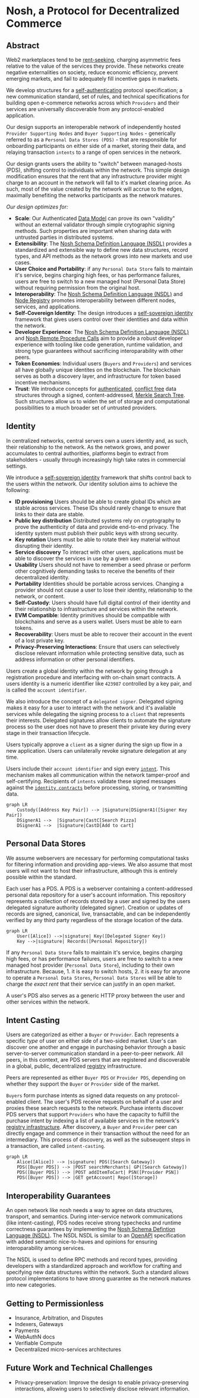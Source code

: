 # Nosh, a Protocol for Decentralized Commerce

## Abstract
Web2 marketplaces tend to be [rent-seeking](https://en.wikipedia.org/wiki/Rent-seeking), charging asymmetric fees relative to the value of the services they provide. These networks create negative externalities on society, reduce economic efficiency, prevent emerging markets, and fail to adequately fill incentive gaps in markets. 

We develop structures for a [self-authenticating](https://en.wiktionary.org/wiki/self-authenticating) protocol specification; a new communication standard, set of rules, and technical specifications for building open e-commerce networks across which `Providers` and their services are universally discoverable from any protocol-enabled application.

Our design supports an interoperable network of independently hosted `Provider Supporting Nodes` and `Buyer Supporting Nodes` - generically referred to as a `Personal Data Stores (PDS)` - that are responsible for onboarding participants on either side of a market, storing their data, and relaying transaction `intents` to a range of open services in the network.

Our design grants users the ability to "switch" between managed-hosts (PDS), shifting control to individuals within the network. This simple design modification ensures that the rent that any infrastructure provider might charge to an account in the network will fall to it's market clearing price. As such, most of the value created by the network will accrue to the edges, maximally benefiting the networks participants as the network matures.

*Our design optimizes for:*
- **Scale**: Our Authenticated [Data Model](./00004-data-models.md#proposal) can prove its own "validity" without an external validator through simple crytographic signing methods. Such properties are important when sharing data with untrusted parties in distributed systems.
- **Extensibility**: The [Nosh Schema Definition Language (NSDL)](./00005-schema-definition-language.md) provides a standardized and extensible way to define new data structures, record types, and API methods as the network grows into new markets and use cases.
- **User Choice and Portability**: if any `Personal Data Store` fails to maintain it's service, begins charging high fees, or has performance failures, users are free to switch to a new managed host (Personal Data Store) without requiring permission from the original host.
- **Interoperability**: The [Nosh Schema Definition Language (NSDL)](./00005-schema-definition-language.md) and [Node Registry](./00002-node-registry.md) promotes interoperability between different nodes, services, and applications.
- **Self-Covereign Identity**: The design introduces a [self-sovereign identity](./00003-identity-contracts.md) framework that gives users control over their identities and data within the network.
- **Developer Experience**: The [Nosh Schema Definition Language (NSDL)](./00005-schema-definition-language.md) and [Nosh Remote Procedure Calls](./00010-remote-procedure-calls.md) aim to provide a robust developer experience with tooling like code generation, runtime validation, and strong type guarantees without sacrificing interoparability with other peers.
- **Token Economies**: Individual users (`Buyers` and `Providers`) and services all have globally unique identites on the blockchain. The blockchain serves as both a discovery layer, and infrastructure for token based incentive mechanisms. 
- **Trust**: We introduce concepts for [authenticated](https://www.cs.umd.edu/~mwh/papers/gpads.pdf), [conflict free](https://en.wikipedia.org/wiki/Conflict-free_replicated_data_type) data structures through a signed, content-addressed, [Merkle Search Tree](./00006-data-repositories.md#mst-structure). Such structures allow us to widen the set of storage and computational possibilities to a much broader set of untrusted providers.

## Identity
In centralized networks, central servers own a users identity and, as such, their relationship to the network. As the network grows, and power accumulates to central authorities, platforms begin to extract from stakeholders - usually through increasingly high take rates in commercial settings. 

We introduce a [self-sovereign identity](https://en.wikipedia.org/wiki/Self-sovereign_identity) framework that shifts control back to the users within the network. Our identity solution aims to achieve the following:

- **ID provisioning** Users should be able to create global IDs which are stable across services. These IDs should rarely change to ensure that links to their data are stable.
- **Public key distribution** Distributed systems rely on cryptography to prove the authenticity of data and provide end-to-end privacy. The identity system must publish their public keys with strong security.
- **Key rotation** Users must be able to rotate their key material without disrupting their identity.
- **Service discovery** To interact with other users, applications must be able to discover the services in use by a given user.
- **Usability** Users should not have to remember a seed phrase or perform other cognitively demanding tasks to receive the benefits of their decentralized identity.  
- **Portability** Identities should be portable across services. Changing a provider should not cause a user to lose their identity, relationship to the network, or content.
- **Self-Custody**: Users should have full digital control of their identity and their relationship to infrastructure and services within the network.
- **EVM Compatible**: Identity primitives should be compatible with blockchains and serve as a users wallet. Users must be able to earn tokens.
- **Recoverability**: Users must be able to recover their account in the event of a lost private key.
- **Privacy-Preserving Interactions**: Ensure that users can selectively disclose relevant information while protecting sensitive data, such as address information or other personal identifiers.

Users create a global identity within the network by going through a registration procedure and interfacing with on-chain smart contracts. A users identity is a numeric identifier like `423987` controlled by a key pair, and is called the `account identifier`. 

We also introduce the concept of a `delegated signer`. Delegated signing makes it easy for a user to interact with the network and it's available services while delegating the signing process to a `client` that represents their interests. Delegated signatures allow clients to automate the signature process so the user does not have to present their private key during every stage in their transaction lifecycle. 

Users typically approve a `client` as a signer during the sign up flow in a new application. Users can unilaterally revoke signature delegation at any time.

Users include their `account identifier` and sign every [`intent`](#intent-casting). This mechanism makes all communication within the network tamper-proof and self-certifying. Recipients of `intents` validate these signed messages against the [`identity contracts`](./00003-identity-contracts.md) before processing, storing, or transmitting data.

```mermaid
graph LR
    Custody([Address Key Pair]) --> |Signature|DSignerA1([Signer Key Pair])
    DSignerA1 -->  |Signature|CastC[Search Pizza]
    DSignerA1 -->  |Signature|CastD[Add to cart]
```

## Personal Data Stores
We assume webservers are necessary for performing computational tasks for filtering information and providing app-views. We also assume that most users will not want to host their infrastructure, although this is entirely possible within the standard.

Each user has a PDS. A PDS is a webserver containing a content-addressed personal data repository for a user's account information. This repository represents a collection of records stored by a user and signed by the users delegated signature authority (delegated signer). Creation or updates of records are signed, canonical, live, transactable, and can be independently verified by any third party regardless of the storage location of the data.

```mermaid
graph LR
    User([Alice]) -->|signature| Key([Delegated Signer Key])
    Key -->|signature| Records([Personal Repository])
```

If any `Personal Data Store` fails to maintain it's service, begins charging high fees, or has performance failures, users are free to switch to a new managed host provider (`Personal Data Store`), including to their own infrastructure. Because, 1. it is easy to switch hosts, 2. it is easy for anyone to operate a `Personal Data Stores`, `Personal Data Stores` will be able to charge *the exact rent* that their service can justify in an open market. 

A user's PDS also serves as a generic HTTP proxy between the user and other services within the network.

## Intent Casting
Users are categorized as either a `Buyer` or `Provider`. Each represents a specific *type* of user on either side of a two-sided market. User's can discover one another and engage in purchasing behavior through a basic server-to-server communication standard in a peer-to-peer network. All peers, in this context, are PDS servers that are registered and discoverable in a global, public, decentralized [registry](./00002-node-registry.md) infrastructure. 

Peers are represented as either `Buyer PDS` or `Provider PDS`, depending on whether they support the `Buyer` or `Provider` side of the market.

`Buyers` form purchase intents as signed data requests on any protocol-enabled client. The user's PDS receive requests on behalf of a user and proxies these search requests to the network. Purchase intents discover PDS servers that support `Providers` who have the capacity to fulfill the purchase intent by indexing a list of available services in the netowrk's [registry infrastructure](./00002-node-registry.md). After discovery, a `Buyer` and `Provider` peer can directly engage and commence in their transaction without the need for an intermediary. This process of discovery, as well as the subseuqent steps in a transaction, are called `intent-casting`.

```mermaid
graph LR
    Alice([Alice]) --> |signature| PDS([Search Gateway])
    PDS([Buyer PDS]) --> |POST searchMerchants| GP([Search Gateway])
    PDS([Buyer PDS]) --> |POST addItemToCart| PSN([Provider PSN])
    PDS([Buyer PDS]) --> |GET getAccount| Repo([Storage])
```

## Interoperability Guarantees
An open network like nosh needs a way to agree on data structures, transport, and semantics. During inter-service network communications (like intent-casting), PDS nodes receive strong typechecks and runtime correctness guarantees by implementing the [Nosh Schema Defintion Language (NSDL)](./00005-schema-definition-language.md). The NSDL NSDL is similar to an [OpenAPI](https://en.wikipedia.org/wiki/OpenAPI_Specification) specification with added semantic nice-to-haves and opinions for ensuring interoparability among services.

The NSDL is used to define RPC methods and record types, providing developers with a standardized approach and workflow for crafting and specifying new data structures within the network. Such a standard allows protocol implementations to have strong guarantee as the network matures into new categories. 

## Getting to Permissionless
- Insurance, Arbitration, and Disputes
- Indexers, Gateways
- Payments
- WebAuthN docs
- Verifiable Compute
- Decentralized micro-services architectures


## Future Work and Technical Challenges
- Privacy-preservation: Improve the design to enable privacy-preserving interactions, allowing users to selectively disclose relevant information.